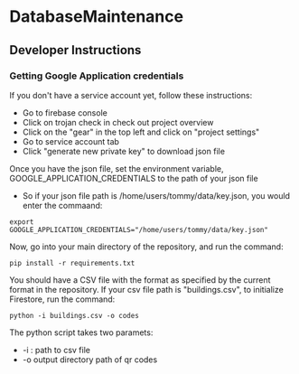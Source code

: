 # DatabaseMaintenance

## Developer Instructions

### Getting Google Application credentials

If you don't have a service account yet, follow these instructions:
- Go to firebase console
- Click on trojan check in check out project overview
- Click on the "gear" in the top left and click on "project settings"
- Go to service account tab
- Click "generate new private key" to download json file

Once you have the json file, set the environment variable, GOOGLE_APPLICATION_CREDENTIALS to the path of your json file
- So if your json file path is /home/users/tommy/data/key.json, you would enter the commaand:

`
export GOOGLE_APPLICATION_CREDENTIALS="/home/users/tommy/data/key.json"
`

Now, go into your main directory of the repository, and run the command:

`
pip install -r requirements.txt
`

You should have a CSV file with the format as specified by the current format in the repository.
If your csv file path is "buildings.csv", to initialize Firestore, run the command: 

`
python -i buildings.csv -o codes
`

The python script takes two paramets:
- -i : path to csv file
- -o output directory path of qr codes
